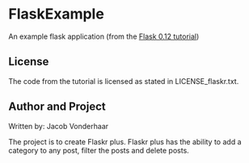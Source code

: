 # FlaskExample

An example flask application (from the [Flask 0.12 tutorial])

[Flask 0.12 tutorial]: http://flask.pocoo.org/docs/0.12/tutorial/

## License

The code from the tutorial is licensed as stated in LICENSE_flaskr.txt.

## Author and Project

Written by: Jacob Vonderhaar

The project is to create Flaskr plus. Flaskr plus has the ability to add a category to
any post, filter the posts and delete posts.